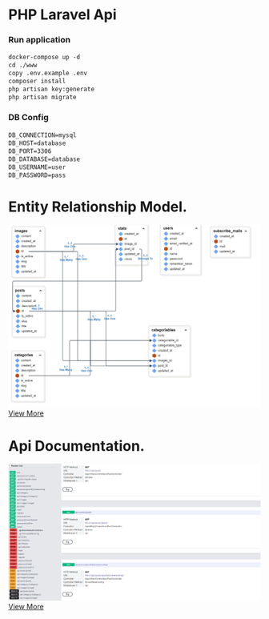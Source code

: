 # PHP Laravel Api

### Run application

```
docker-compose up -d
cd ./www
copy .env.example .env
composer install
php artisan key:generate
php artisan migrate
```

### DB Config

```
DB_CONNECTION=mysql
DB_HOST=database
DB_PORT=3306
DB_DATABASE=database
DB_USERNAME=user
DB_PASSWORD=pass
```

# Entity Relationship Model.

![alt text](https://raw.githubusercontent.com/smtkuo/PHP_Laravel_Api/main/entity-relationship-model.png?token=GHSAT0AAAAAABPL6XTQTVIT5RGR4AS62454YQSZAZQ)
[View More](https://htmlpreview.github.io/?https://github.com/smtkuo/PHP_Laravel_Api/blob/main/www/docs/erd/index.html)

# Api Documentation.

![alt text](https://raw.githubusercontent.com/smtkuo/PHP_Laravel_Api/main/api-documentation.png?token=GHSAT0AAAAAABPL6XTR5UM45BU6HTHSBE7MYQSZCDA)
[View More](https://htmlpreview.github.io/?https://github.com/smtkuo/PHP_Laravel_Api/blob/main/www/docs/request-docs/index.html)
